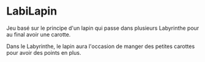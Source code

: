 # LabiLapin

Jeu basé sur le principe d'un lapin qui passe dans plusieurs Labyrinthe pour au final avoir une carotte.

Dans le Labyrinthe, le lapin aura l'occasion de manger des petites carottes pour avoir des points en plus.
